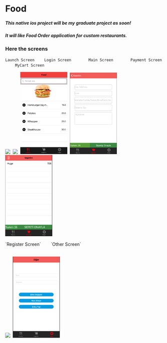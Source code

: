 # Food

<h5>This native ios project will be my graduate project as soon!</h5>
<h5>It will like Food Order application for custom restaurants.</h5>


<h3>Here the screens</h3>

`Launch Screen` &nbsp;&nbsp;&nbsp;&nbsp;&nbsp;&nbsp; `Login Screen` &nbsp;&nbsp;&nbsp;&nbsp;&nbsp;&nbsp;&nbsp;&nbsp;&nbsp;&nbsp;&nbsp;&nbsp; `Main Screen` &nbsp;&nbsp;&nbsp;&nbsp;&nbsp;&nbsp;&nbsp;&nbsp;&nbsp;&nbsp;&nbsp;&nbsp; `Payment Screen` &nbsp;&nbsp;&nbsp;&nbsp;&nbsp;&nbsp;&nbsp;&nbsp;`MyCart Screen`
<p float="left">
  <img src="ScreenImages/Slider 1@2x.png" width="150" />&nbsp; 
  <img src="ScreenImages/Login@2x.png" width="150" />&nbsp;
  <img src="ScreenImages/Main.png" width="150" />&nbsp;
  <img src="ScreenImages/Payment.png" width="150" />&nbsp;
  <img src="ScreenImages/MyCart.png" width="150" />&nbsp;
  </br>  
</p>
`Register Screen` &nbsp;&nbsp;&nbsp;&nbsp;&nbsp;&nbsp; `Other Screen` 
<p float = "left">
 </br>
  <img src="ScreenImages/Register 1@2x.png" width="150" />&nbsp;
  <img src="ScreenImages/Other.png" width="150" />&nbsp;
  </p>
